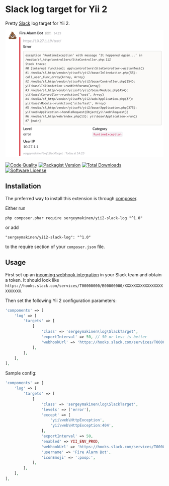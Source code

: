 # Slack log target for Yii 2

Pretty [Slack](https://slack.com) log target for Yii 2.

![Screenshot](README.png)

[![Code Quality](https://img.shields.io/scrutinizer/g/sergeymakinen/yii2-slack-log.svg?style=flat-square)](https://scrutinizer-ci.com/g/sergeymakinen/yii2-slack-log) [![Packagist Version](https://img.shields.io/packagist/v/sergeymakinen/yii2-slack-log.svg?style=flat-square)](https://packagist.org/packages/sergeymakinen/yii2-slack-log) [![Total Downloads](https://img.shields.io/packagist/dt/sergeymakinen/yii2-slack-log.svg?style=flat-square)](https://packagist.org/packages/sergeymakinen/yii2-slack-log) [![Software License](https://img.shields.io/badge/license-MIT-brightgreen.svg?style=flat-square)](LICENSE)

## Installation

The preferred way to install this extension is through [composer](https://getcomposer.org/download/).

Either run

```
php composer.phar require sergeymakinen/yii2-slack-log "^1.0"
```

or add

```
"sergeymakinen/yii2-slack-log": "^1.0"
```

to the require section of your `composer.json` file.

## Usage

First set up an [incoming webhook integration](https://my.slack.com/services/new/incoming-webhook/) in your Slack team and obtain a token. It should look like `https://hooks.slack.com/services/T00000000/B00000000/XXXXXXXXXXXXXXXXXXXXXXXX`.

Then set the following Yii 2 configuration parameters:

```php
'components' => [
    'log' => [
        'targets' => [
            [
                'class' => 'sergeymakinen\log\SlackTarget',
                'exportInterval' => 50, // 50 or less is better
                'webhookUrl' => 'https://hooks.slack.com/services/T00000000/B00000000/XXXXXXXXXXXXXXXXXXXXXXXX',
            ],
        ],
    ],
],
```

Sample config:

```php
'components' => [
    'log' => [
        'targets' => [
            [
                'class' => 'sergeymakinen\log\SlackTarget',
                'levels' => ['error'],
                'except' => [
                    'yii\web\HttpException',
                    'yii\web\HttpException:404',
                ],
                'exportInterval' => 50,
                'enabled' => YII_ENV_PROD,
                'webhookUrl' => 'https://hooks.slack.com/services/T00000000/B00000000/XXXXXXXXXXXXXXXXXXXXXXXX',
                'username' => 'Fire Alarm Bot',
                'iconEmoji' => ':poop:',
            ],
        ],
    ],
],
```
